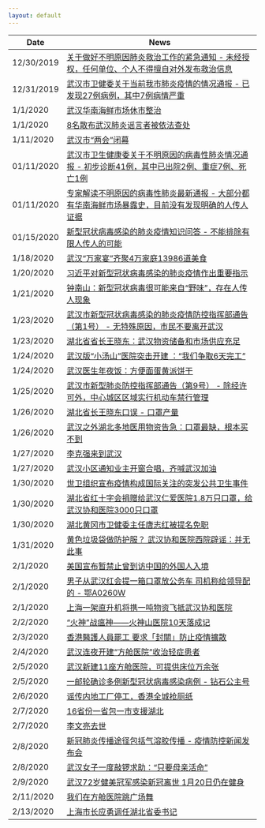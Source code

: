 ```yaml
---
layout: default
---
```


|Date|News|
|-|-|
12/30/2019|[关于做好不明原因肺炎救治工作的紧急通知 - 未经授权，任何单位、个人不得擅自对外发布救治信息](https://www.nchrd.org/wp-content/uploads/2020/01/%E5%85%B3%E4%BA%8E%E5%81%9A%E5%A5%BD%E4%B8%8D%E6%98%8E%E5%8E%9F%E5%9B%A0%E8%82%BA%E7%82%8E%E6%95%91%E6%B2%BB%E5%B7%A5%E4%BD%9C%E7%9A%84%E7%B4%A7%E6%80%A5%E9%80%9A%E7%9F%A5.pdf)
12/31/2019|[武汉市卫健委关于当前我市肺炎疫情的情况通报 - 已发现27例病例，其中7例病情严重](http://wjw.wuhan.gov.cn/front/web/showDetail/2019123108989)
1/1/2020|[武汉华南海鲜市场休市整治](http://hb.people.com.cn/n2/2020/0101/c192237-33680870.html)
1/1/2020|[8名散布武汉肺炎谣言者被依法查处](http://hb.people.com.cn/n2/2020/0101/c192237-33681157.html)
1/11/2020|[武汉市“两会”闭幕](https://epaper.hubeidaily.net/pc/content/202001/11/content_16885.html)
01/11/2020|[武汉市卫生健康委关于不明原因的病毒性肺炎情况通报 - 初步诊断41例，其中已出院2例、重症7例、死亡1例](http://wjw.wuhan.gov.cn/front/web/showDetail/2020011109035)
01/11/2020|[专家解读不明原因的病毒性肺炎最新通报 - 大部分都有华南海鲜市场暴露史，目前没有发现明确的人传人证据](http://wjw.wuhan.gov.cn/front/web/showDetail/2020011109036)
01/15/2020|[新型冠状病毒感染的肺炎疫情知识问答 - 不能排除有限人传人的可能](http://wjw.wuhan.gov.cn/front/web/showDetail/2020011509040)
1/18/2020|[武汉“万家宴”齐聚4万家庭13986道美食](https://www.yidianzixun.com/article/0OT3wCWs/)
1/20/2020|[习近平对新型冠状病毒感染的肺炎疫情作出重要指示](http://politics.people.com.cn/n1/2020/0120/c1024-31557456.html)
1/21/2020|[钟南山：新型冠状病毒很可能来自“野味”，存在人传人现象](https://news.sina.com.cn/o/2020-01-21/doc-iihnzhha3791299.shtml)
1/23/2020|[武汉市新型冠状病毒感染的肺炎疫情防控指挥部通告（第1号） - 无特殊原因，市民不要离开武汉](http://www.gov.cn/xinwen/2020-01/23/content_5471751.htm)
1/23/2020|[湖北省省长王晓东：武汉物资储备和市场供应充足](http://www.bjd.com.cn/a/202001/24/WS5e2a2a50e4b0e6e58393bca1.html)
1/24/2020|[武汉版“小汤山”医院突击开建 ：“我们争取6天完工”](https://www.yicai.com/news/100480476.html)
1/24/2020|[武汉医生年夜饭：方便面蛋黄派饼干](https://www.pearvideo.com/video_1645792)
1/25/2020|[武汉市新型肺炎防控指挥部通告（第9号） - 除经许可外，中心城区区域实行机动车禁行管理](http://www.gov.cn/xinwen/2020-01/25/content_5472165.htm)
1/26/2020|[湖北省长王晓东口误 - 口罩产量](https://www.weibo.com/1887441950/Irklddkjf?type=comment)
1/26/2020|[武汉之外湖北多地医用物资告急：口罩最缺，根本买不到](https://finance.ifeng.com/c/7tZKjfarwYd)
1/27/2020|[李克强来到武汉](http://politics.people.com.cn/n1/2020/0127/c1024-31563104.html)
1/27/2020|[武汉小区通知业主开窗合唱，齐喊武汉加油](http://m.thepaper.cn/rss_newsDetail_5654294?from=sohu)
1/30/2020|[世卫组织宣布疫情构成国际关注的突发公共卫生事件](https://www.who.int/zh/news-room/detail/30-01-2020-statement-on-the-second-meeting-of-the-international-health-regulations-(2005)-emergency-committee-regarding-the-outbreak-of-novel-coronavirus-(2019-ncov))
1/30/2020|[湖北省红十字会捐赠给武汉仁爱医院1.8万只口罩，给武汉协和医院3000只口罩](http://www.hbsredcross.org.cn/xxgk/4858.jhtml)
1/30/2020|[湖北黄冈市卫健委主任唐志红被提名免职](http://politics.people.com.cn/n1/2020/0130/c1001-31565350.html)
1/31/2020|[黄色垃圾袋做防护服？ 武汉协和医院西院辟谣：并无此事](http://www.bjnews.com.cn/feature/2020/01/31/682236.html)
2/1/2020|[美国宣布暂禁止曾到访中国的外国人入境](https://news.sina.com.cn/zx/2020-02-01/doc-iimxyqvy9412776.shtml)
2/1/2020|[男子从武汉红会提一箱口罩放公务车 司机称给领导配的 - 鄂A0260W](http://henan.china.com.cn/2020-02/02/content_41044957.htm)
2/1/2020|[上海一架直升机将携一吨物资飞抵武汉协和医院](https://www.thepaper.cn/newsDetail_forward_5726849)
2/2/2020|[“火神”战瘟神——火神山医院10天落成记](http://www.xinhuanet.com/politics/2020-02/03/c_1125523730.htm)
2/3/2020|[香港醫護人員罷工 要求「封關」防止疫情擴散](https://www.bbc.com/zhongwen/trad/chinese-news-51347268)
2/4/2020|[武汉连夜开建“方舱医院”收治轻症患者](https://baijiahao.baidu.com/s?id=1657553914208219353)
2/5/2020|[武汉新建11座方舱医院，可提供床位万余张](http://www.bjnews.com.cn/news/2020/02/04/684475.html)
2/5/2020|[一邮轮确诊多例新型冠状病毒感染病例 - 钻石公主号](http://www.xinhuanet.com/world/2020-02/05/c_1125536067.htm)
2/6/2020|[谣传内地工厂停工，香港全城抢厕纸](https://www.sohu.com/a/370953800_115479)
2/7/2020|[16省份一省包一市支援湖北](http://politics.people.com.cn/n1/2020/0208/c1001-31576826.html)
2/7/2020|[李文亮去世](https://news.sina.com.cn/c/2020-02-07/doc-iimxxste9457333.shtml)
2/8/2020|[新冠肺炎传播途径包括气溶胶传播 - 疫情防控新闻发布会](https://www.thepaper.cn/newsDetail_forward_5856308)
2/8/2020|[武汉女子一度敲锣求助：“只要母亲活命”](http://china.caixin.com/2020-02-09/101513304.html)
2/9/2020|[武汉72岁健美冠军感染新冠离世 1月20日仍在健身](https://sports.163.com/20/0209/14/F4UTFDIH00058782.html)
2/11/2020|[我们在方舱医院跳广场舞](http://www.xinhuanet.com/2020-02/11/c_1125557194.htm)
2/13/2020|[上海市长应勇调任湖北省委书记](http://www.bjnews.com.cn/feature/2020/02/13/688656.html)
